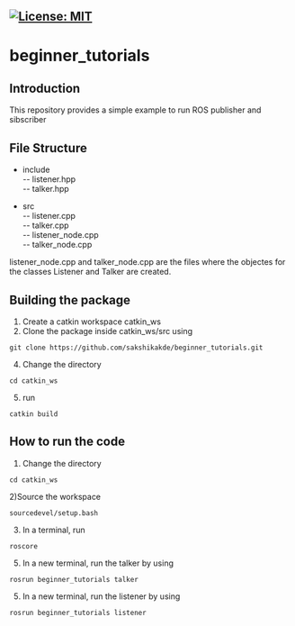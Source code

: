 [![License: MIT](https://img.shields.io/badge/License-MIT-blue.svg)](https://opensource.org/licenses/MIT)
---
# beginner_tutorials
## Introduction
This repository provides a simple example to run ROS publisher and sibscriber

## File Structure
- include       
-- listener.hpp    
-- talker.hpp   

- src    
-- listener.cpp    
-- talker.cpp    
-- listener_node.cpp     
-- talker_node.cpp     

listener_node.cpp and talker_node.cpp are the files where the objectes for the classes Listener and Talker are created.

## Building the package
1) Create a catkin workspace catkin_ws
2) Clone the package inside catkin_ws/src using 

``` 
git clone https://github.com/sakshikakde/beginner_tutorials.git 
```
4) Change the directory
```
cd catkin_ws

```
5) run 

``` 
catkin build 
```

## How to run the code
1) Change the directory 

``` 
cd catkin_ws

```
2)Source the workspace

```
sourcedevel/setup.bash
```
3) In a terminal, run 
```
roscore
```
5) In a new terminal, run the talker by using

```
rosrun beginner_tutorials talker

```
5) In a new terminal, run the listener by using
```
rosrun beginner_tutorials listener
```






